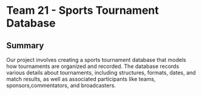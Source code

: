 # Team 21 - Sports Tournament Database

## Summary

Our project involves creating a sports tournament database that models how tournaments
are organized and recorded. The database records various details about tournaments, including
structures, formats, dates, and match results, as well as associated participants like teams, 
sponsors,commentators, and broadcasters.
